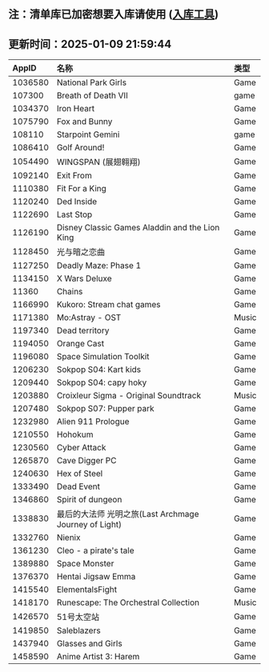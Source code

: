## 注：清单库已加密想要入库请使用 ([入库工具](https://github.com/BlankTMing/ManifestAutoUpdate/releases))

## 更新时间：2025-01-09 21:59:44
| AppID | 名称 | 类型  |
| :-------------------- | :----------------------------- | :----------- |
| 1036580 | National Park Girls| Game |
| 107300 | Breath of Death VII | game |
| 1034370 | Iron Heart| Game |
| 1075790 | Fox and Bunny| Game |
| 108110 | Starpoint Gemini| game |
| 1086410 | Golf Around!| Game |
| 1054490 | WINGSPAN (展翅翱翔)| Game |
| 1092140 | Exit From| Game |
| 1110380 | Fit For a King| Game |
| 1120240 | Ded Inside| Game |
| 1122690 | Last Stop| Game |
| 1126190 | Disney Classic Games Aladdin and the Lion King| Game |
| 1128450 | 光与暗之恋曲| Game |
| 1127250 | Deadly Maze: Phase 1| Game |
| 1134150 | X Wars Deluxe| Game |
| 11360 | Chains| Game |
| 1166990 | Kukoro: Stream chat games| Game |
| 1171380 | Mo:Astray - OST| Music |
| 1197340 | Dead territory| Game |
| 1194050 | Orange Cast| Game |
| 1196080 | Space Simulation Toolkit| Game |
| 1206230 | Sokpop S04: Kart kids| Game |
| 1209440 | Sokpop S04: capy hoky| Game |
| 1203880 | Croixleur Sigma - Original Soundtrack| Music |
| 1207480 | Sokpop S07: Pupper park| Game |
| 1232980 | Alien 911 Prologue| Game |
| 1210550 | Hohokum| Game |
| 1230560 | Cyber Attack| Game |
| 1265870 | Cave Digger PC| Game |
| 1240630 | Hex of Steel| Game |
| 1333490 | Dead Event| Game |
| 1346860 | Spirit of dungeon| Game |
| 1338830 | 最后的大法师 光明之旅(Last Archmage Journey of Light)| Game |
| 1332760 | Nienix| Game |
| 1361230 | Cleo - a pirate's tale| Game |
| 1389880 | Space Monster| Game |
| 1376370 | Hentai Jigsaw Emma| Game |
| 1415540 | ElementalsFight| Game |
| 1418170 | Runescape: The Orchestral Collection| Music |
| 1426570 | 51号太空站| Game |
| 1419850 | Saleblazers| Game |
| 1437940 | Glasses and Girls| Game |
| 1458590 | Anime Artist 3: Harem| Game |
